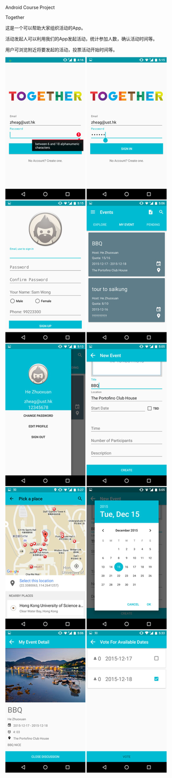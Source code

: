 Android Course Project

Together

这是一个可以帮助大家组织活动的App。

活动发起人可以利用我们的App发起活动，统计参加人数，确认活动时间等。

用户可浏览附近将要发起的活动，投票活动开始时间等。


 ![image](https://github.com/hkustmaster/Event/blob/master/art/Picture1.png)
 ![image](https://github.com/hkustmaster/Event/blob/master/art/Picture2.png)
 ![image](https://github.com/hkustmaster/Event/blob/master/art/Picture3.png)
 ![image](https://github.com/hkustmaster/Event/blob/master/art/Picture4.png)
 ![image](https://github.com/hkustmaster/Event/blob/master/art/Picture5.png)
 ![image](https://github.com/hkustmaster/Event/blob/master/art/Picture6.png)
 ![image](https://github.com/hkustmaster/Event/blob/master/art/Picture7.png)
 ![image](https://github.com/hkustmaster/Event/blob/master/art/Picture8.png)
![image](https://github.com/hkustmaster/Event/blob/master/art/Picture9.png)
![image](https://github.com/hkustmaster/Event/blob/master/art/Picture10.png)
